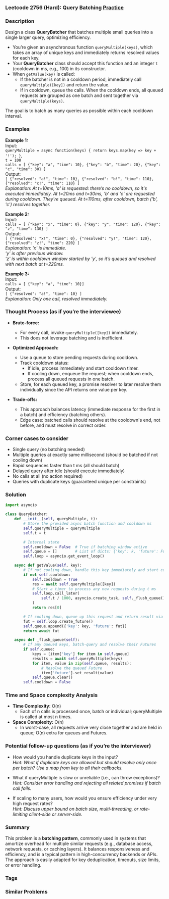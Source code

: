 ### Leetcode 2756 (Hard): Query Batching [Practice](https://leetcode.com/problems/query-batching)

### Description  
Design a class **QueryBatcher** that batches multiple small queries into a single larger query, optimizing efficiency.  
- You’re given an asynchronous function `queryMultiple(keys)`, which takes an array of unique keys and immediately returns resolved values for each key.  
- Your **QueryBatcher** class should accept this function and an integer `t` (cooldown in ms, e.g., 100) in its constructor.
- When `getValue(key)` is called:
  - If the batcher is not in a cooldown period, immediately call `queryMultiple([key])` and return the value.
  - If in cooldown, queue the calls. When the cooldown ends, all queued requests are grouped as one batch and sent together via `queryMultiple(keys)`.

The goal is to batch as many queries as possible within each cooldown interval.

### Examples  

**Example 1:**  
Input:  
``queryMultiple = async function(keys) { return keys.map(key => key + '!'); }``,  
``t = 100``  
``calls = [ {"key": "a", "time": 10}, {"key": "b", "time": 20}, {"key": "c", "time": 30} ]``  
Output:  
``[ {"resolved": "a!", "time": 10}, {"resolved": "b!", "time": 110}, {"resolved": "c!", "time": 110} ]``  
*Explanation: At t=10ms, 'a' is requested: there’s no cooldown, so it's executed immediately.
At t=20ms and t=30ms, 'b' and 'c' are requested during cooldown. They're queued.
At t=110ms, after cooldown, batch ('b', 'c') resolves together.*

**Example 2:**  
Input:  
``calls = [ {"key": "x", "time": 0}, {"key": "y", "time": 120}, {"key": "z", "time": 130} ]``  
Output:  
``[ {"resolved": "x!", "time": 0}, {"resolved": "y!", "time": 120}, {"resolved": "z!", "time": 220} ]``  
*Explanation: 'x' is immediate.  
'y' is after previous window.  
'z' is within cooldown window started by 'y', so it’s queued and resolved with next batch at t=220ms.*

**Example 3:**  
Input:  
``calls = [ {"key": "a", "time": 10}]``  
Output:  
``[ {"resolved": "a!", "time": 10} ]``  
*Explanation: Only one call, resolved immediately.*

### Thought Process (as if you’re the interviewee)  
- **Brute-force:**  
  - For every call, invoke `queryMultiple([key])` immediately.  
  - This does not leverage batching and is inefficient.

- **Optimized Approach:**  
  - Use a queue to store pending requests during cooldown.
  - Track cooldown status:  
    - If idle, process immediately and start cooldown timer.
    - If cooling down, enqueue the request; when cooldown ends, process all queued requests in one batch.
  - Store, for each queued key, a promise resolver to later resolve them individually since the API returns one value per key.
- **Trade-offs:**  
  - This approach balances latency (immediate response for the first in a batch) and efficiency (batching others).
  - Edge case: batched calls should resolve at the cooldown's end, not before, and must resolve in correct order.

### Corner cases to consider  
- Single query (no batching needed)
- Multiple queries at exactly same millisecond (should be batched if not cooling down)
- Rapid sequences faster than t ms (all should batch)
- Delayed query after idle (should execute immediately)
- No calls at all (no action required)
- Queries with duplicate keys (guaranteed unique per constraints)

### Solution

```python
import asyncio

class QueryBatcher:
    def __init__(self, queryMultiple, t):
        # Store the provided async batch function and cooldown ms
        self.queryMultiple = queryMultiple
        self.t = t

        # Internal state
        self.cooldown = False  # True if batching window active
        self.queue = []        # List of dicts: {'key': k, 'future': Future}
        self.loop = asyncio.get_event_loop()

    async def getValue(self, key):
        # If not cooling down, handle this key immediately and start cooldown
        if not self.cooldown:
            self.cooldown = True
            res = await self.queryMultiple([key])
            # Start a timer to process any new requests during t ms
            self.loop.call_later(
                self.t / 1000, asyncio.create_task, self._flush_queue()
            )
            return res[0]

        # If cooling down, queue up this request and return result via Future
        fut = self.loop.create_future()
        self.queue.append({'key': key, 'future': fut})
        return await fut

    async def _flush_queue(self):
        # If any queued keys, batch-query and resolve their Futures
        if self.queue:
            keys = [item['key'] for item in self.queue]
            results = await self.queryMultiple(keys)
            for item, value in zip(self.queue, results):
                # Resolve the queued Future
                item['future'].set_result(value)
            self.queue.clear()
        self.cooldown = False
```

### Time and Space complexity Analysis  

- **Time Complexity:** O(n)  
  - Each of n calls is processed once, batch or individual; queryMultiple is called at most n times.
- **Space Complexity:** O(n)  
  - In worst-case, all requests arrive very close together and are held in queue; O(n) extra for queues and Futures.


### Potential follow-up questions (as if you’re the interviewer)  

- How would you handle duplicate keys in the input?  
  *Hint: What if duplicate keys are allowed but should resolve only once per batch? Use a map from key to all their callbacks.*

- What if queryMultiple is slow or unreliable (i.e., can throw exceptions)?  
  *Hint: Consider error handling and rejecting all related promises if batch call fails.*

- If scaling to many users, how would you ensure efficiency under very high request rates?  
  *Hint: Discuss upper bound on batch size, multi-threading, or rate-limiting client-side or server-side.*

### Summary
This problem is a **batching pattern**, commonly used in systems that amortize overhead for multiple similar requests (e.g., database access, network requests, or caching layers). It balances responsiveness and efficiency, and is a typical pattern in high-concurrency backends or APIs. The approach is easily adapted for key deduplication, timeouts, size limits, or error handling.

### Tags

### Similar Problems
